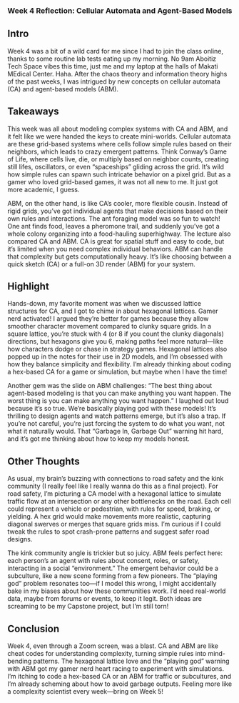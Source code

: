 ### Week 4 Reflection: Cellular Automata and Agent-Based Models

## Intro

Week 4 was a bit of a wild card for me since I had to join the class online, thanks to some routine lab tests eating up my morning. No 9am Aboitiz Tech Space vibes this time, just me and my laptop at the halls of Makati MEdical Center. Haha. After the chaos theory and information theory highs of the past weeks, I was intrigued by new concepts on cellular automata (CA) and agent-based models (ABM).

## Takeaways

This week was all about modeling complex systems with CA and ABM, and it felt like we were handed the keys to create mini-worlds. Cellular automata are these grid-based systems where cells follow simple rules based on their neighbors, which leads to crazy emergent patterns. Think Conway’s Game of Life, where cells live, die, or multiply based on neighbor counts, creating still lifes, oscillators, or even “spaceships” gliding across the grid. It’s wild how simple rules can spawn such intricate behavior on a pixel grid. But as a gamer who loved grid-based games, it was not all new to me. It just got more academic, I guess.

ABM, on the other hand, is like CA’s cooler, more flexible cousin. Instead of rigid grids, you’ve got individual agents that make decisions based on their own rules and interactions. The ant foraging model was so fun to watch! One ant finds food, leaves a pheromone trail, and suddenly you’ve got a whole colony organizing into a food-hauling superhighway.
The lecture also compared CA and ABM. CA is great for spatial stuff and easy to code, but it’s limited when you need complex individual behaviors. ABM can handle that complexity but gets computationally heavy. It’s like choosing between a quick sketch (CA) or a full-on 3D render (ABM) for your system.

## Highlight

Hands-down, my favorite moment was when we discussed lattice structures for CA, and I got to chime in about hexagonal lattices. Gamer nerd activated! I argued they’re better for games because they allow smoother character movement compared to clunky square grids. In a square lattice, you’re stuck with 4 (or 8 if you count the clunky diagonals) directions, but hexagons give you 6, making paths feel more natural—like how characters dodge or chase in strategy games. Hexagonal lattices also popped up in the notes for their use in 2D models, and I’m obsessed with how they balance simplicity and flexibility. I’m already thinking about coding a hex-based CA for a game or simulation, but maybe when I have the time!

Another gem was the slide on ABM challenges: “The best thing about agent-based modeling is that you can make anything you want happen. The worst thing is you can make anything you want happen.” I laughed out loud because it’s so true. We’re basically playing god with these models! It’s thrilling to design agents and watch patterns emerge, but it’s also a trap. If you’re not careful, you’re just forcing the system to do what you want, not what it naturally would. That “Garbage In, Garbage Out” warning hit hard, and it’s got me thinking about how to keep my models honest.

## Other Thoughts

As usual, my brain’s buzzing with connections to road safety and the kink community (I really feel like I really wanna do this as a final project). For road safety, I’m picturing a CA model with a hexagonal lattice to simulate traffic flow at an intersection or any other bottlenecks on the road. Each cell could represent a vehicle or pedestrian, with rules for speed, braking, or yielding. A hex grid would make movements more realistic, capturing diagonal swerves or merges that square grids miss. I’m curious if I could tweak the rules to spot crash-prone patterns and suggest safer road designs.

The kink community angle is trickier but so juicy. ABM feels perfect here: each person’s an agent with rules about consent, roles, or safety, interacting in a social “environment.” The emergent behavior could be a subculture, like a new scene forming from a few pioneers. The “playing god” problem resonates too—if I model this wrong, I might accidentally bake in my biases about how these communities work. I’d need real-world data, maybe from forums or events, to keep it legit. Both ideas are screaming to be my Capstone project, but I’m still torn!

## Conclusion
Week 4, even through a Zoom screen, was a blast. CA and ABM are like cheat codes for understanding complexity, turning simple rules into mind-bending patterns. The hexagonal lattice love and the “playing god” warning with ABM got my gamer nerd heart racing to experiment with simulations. I’m itching to code a hex-based CA or an ABM for traffic or subcultures, and I’m already scheming about how to avoid garbage outputs. Feeling more like a complexity scientist every week—bring on Week 5!
